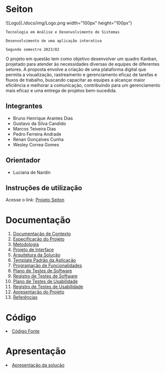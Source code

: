 # Seiton

![Logo](./docs/img/Logo.png width="100px" height="100px")


`Tecnologia em Análise e Desenvolvimento de Sistemas`

`Desenvolvimento de uma aplicação interativa`

`Segundo semestre 2023/02`

O projeto em questão tem como objetivo desenvolver um quadro Kanban, projetado para atender às necessidades diversas de equipes de diferentes setores. A proposta envolve a criação de uma plataforma digital que permita a visualização, rastreamento e gerenciamento eficaz de tarefas e fluxos de trabalho, buscando capacitar as equipes a alcançar maior eficiência e melhorar a comunicação, contribuindo para um gerenciamento mais eficaz e uma entrega de projetos bem-sucedida.

## Integrantes

* Bruno Henrique Arantes Dias
* Gustavo da Silva Candido
* Marcos Teixeira Dias
* Pedro Ferreira Andrade
* Renan Gonçalves Cunha
* Wesley Correa Gomes

## Orientador

* Luciana de Nardin

## Instruções de utilização

Acesse o link: [Projeto Seiton](https://projetoseiton.azurewebsites.net)

# Documentação

<ol>
<li><a href="docs/01-Documentação de Contexto.md"> Documentação de Contexto</a></li>
<li><a href="docs/02-Especificação do Projeto.md"> Especificação do Projeto</a></li>
<li><a href="docs/03-Metodologia.md"> Metodologia</a></li>
<li><a href="docs/04-Projeto de Interface.md"> Projeto de Interface</a></li>
<li><a href="docs/05-Arquitetura da Solução.md"> Arquitetura da Solução</a></li>
<li><a href="docs/06-Template Padrão da Aplicação.md"> Template Padrão da Aplicação</a></li>
<li><a href="docs/07-Programação de Funcionalidades.md"> Programação de Funcionalidades</a></li>
<li><a href="docs/08-Plano de Testes de Software.md"> Plano de Testes de Software</a></li>
<li><a href="docs/09-Registro de Testes de Software.md"> Registro de Testes de Software</a></li>
<li><a href="docs/10-Plano de Testes de Usabilidade.md"> Plano de Testes de Usabilidade</a></li>
<li><a href="docs/11-Registro de Testes de Usabilidade.md"> Registro de Testes de Usabilidade</a></li>
<li><a href="docs/12-Apresentação do Projeto.md"> Apresentação do Projeto</a></li>
<li><a href="docs/13-Referências.md"> Referências</a></li>
</ol>

# Código

<li><a href="src/README.md"> Código Fonte</a></li>

# Apresentação

<li><a href="presentation/README.md"> Apresentação da solução</a></li>
